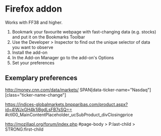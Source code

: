 # Firefox addon

Works with FF38 and higher.

1. Bookmark your favourite webpage with fast-changing data (e.g. stocks) and put it on the Bookmarks Toolbar
2. Use the Developer > Inspector to find out the unique selector of data you want to observe
3. Install the add-on 
4. In the Add-on Manager go to the add-on's Options
5. Set your preferences

## Exemplary preferences
http://money.cnn.com/data/markets/
SPAN[data-ticker-name="Nasdaq"][class="ticker-name-change"]

https://indices-globalmarkets.bnpparibas.com/product.aspx?id=4lWJxGH4k1jBgdLsFB7sSQ==
#ctl00_MainContentPlaceholder_ucSubProduct_divClosingprice

http://mozillapl.org/forum/index.php
#page-body > P:last-child > STRONG:first-child
